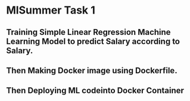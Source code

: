 # MlSummer Task 1


## Training Simple Linear Regression Machine Learning Model to predict Salary according to Salary.
## Then Making Docker image using Dockerfile.
## Then Deploying ML codeinto Docker Container
